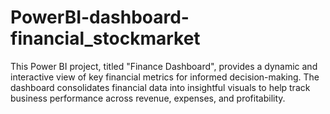 # PowerBI-dashboard-financial_stockmarket
This Power BI project, titled "Finance Dashboard", provides a dynamic and interactive view of key financial metrics for informed decision-making. The dashboard consolidates financial data into insightful visuals to help track business performance across revenue, expenses, and profitability.
